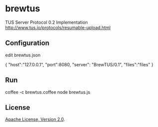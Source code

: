 # brewtus

TUS Server Protocol 0.2 Implementation
http://www.tus.io/protocols/resumable-upload.html

## Configuration
edit brewtus.json

{
  "host":"127.0.0.1",
  "port":8080, 
  "server": "BrewTUS/0.1",
  "files":"files"
}

## Run

coffee -c brewtus.coffee
node brewtus.js

## License
[Apache License, Version 2.0](http://www.apache.org/licenses/LICENSE-2.0).
